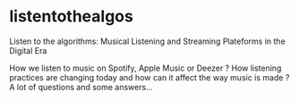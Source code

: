 # listentothealgos
Listen to the algorithms: Musical Listening and Streaming Plateforms in the Digital Era

How we listen to music on Spotify, Apple Music or Deezer ? How listening practices are changing today and how can it affect the way music is made ? A lot of questions and some answers...

